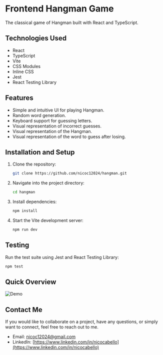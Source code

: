 # Frontend Hangman Game

The classical game of Hangman built with React and TypeScript.

## Technologies Used

- React
- TypeScript
- Vite
- CSS Modules
- Inline CSS
- Jest
- React Testing Library

## Features

- Simple and intuitive UI for playing Hangman.
- Random word generation.
- Keyboard support for guessing letters.
- Visual representation of incorrect guesses.
- Visual representation of the Hangman.
- Visual representation of the word to guess after losing.

## Installation and Setup

1. Clone the repository:

   ```bash
   git clone https://github.com/nicoc12024/hangman.git
   ```

2. Navigate into the project directory:

   ```bash
   cd hangman
   ```

3. Install dependencies:

   ```bash
   npm install
   ```

4. Start the Vite development server:
   ```bash
   npm run dev
   ```

## Testing

Run the test suite using Jest and React Testing Library:

```bash
npm test
```

## Quick Overview

![Demo](./client/public/hangman.gif)

## Contact Me

If you would like to collaborate on a project, have any questions, or simply want to connect, feel free to reach out to me.

- Email: [nicoc12024@gmail.com](mailto:nicoc12024@gmail.com)
- LinkedIn: [https://www.linkedin.com/in/nicocabello](https://www.linkedin.com/in/nicocabello)
